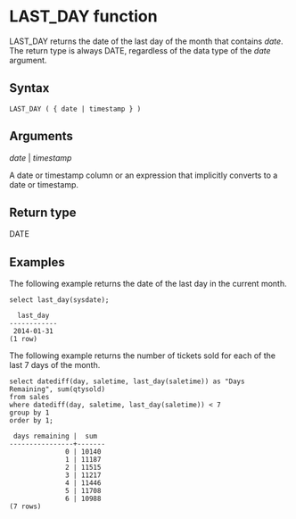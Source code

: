 # LAST\_DAY function<a name="r_LAST_DAY"></a>

LAST\_DAY returns the date of the last day of the month that contains *date*\. The return type is always DATE, regardless of the data type of the *date* argument\.

## Syntax<a name="r_LAST_DAY-synopsis"></a>

```
LAST_DAY ( { date | timestamp } )
```

## Arguments<a name="r_LAST_DAY-arguments"></a>

*date* \| *timestamp*

A date or timestamp column or an expression that implicitly converts to a date or timestamp\.

## Return type<a name="r_LAST_DAY-return-type"></a>

DATE

## Examples<a name="r_LAST_DAY-examples"></a>

The following example returns the date of the last day in the current month\.

```
select last_day(sysdate);

  last_day
------------
 2014-01-31
(1 row)
```

The following example returns the number of tickets sold for each of the last 7 days of the month\.

```
select datediff(day, saletime, last_day(saletime)) as "Days Remaining", sum(qtysold)
from sales
where datediff(day, saletime, last_day(saletime)) < 7
group by 1
order by 1;

 days remaining |  sum
----------------+-------
              0 | 10140
              1 | 11187
              2 | 11515
              3 | 11217
              4 | 11446
              5 | 11708
              6 | 10988
(7 rows)
```